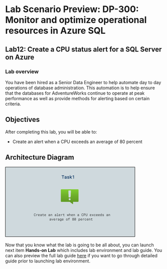 # Lab Scenario Preview: DP-300: Monitor and optimize operational resources in Azure SQL

## Lab12: Create a CPU status alert for a SQL Server on Azure

### Lab overview

You have been hired as a Senior Data Engineer to help automate day to day operations of database administration. This automation is to help ensure that the databases for AdventureWorks continue to operate at peak performance as well as provide methods for alerting based on certain criteria.

## Objectives

After completing this lab, you will be able to:

- Create an alert when a CPU exceeds an average of 80 percent

## Architecture Diagram

![](../images/preview12.png)

Now that you know what the lab is going to be all about, you can launch next item **Hands-on Lab** which includes lab environment and lab guide. You can also preview the full lab guide [here](https://experience.cloudlabs.ai/#/labguidepreview/ff14f7fa-fddb-4bd6-9680-285b650db733) if you want to go through detailed guide prior to launching lab environment.  
